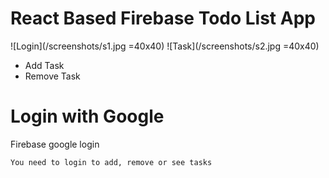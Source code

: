 
# React Based Firebase Todo List App
![Login](/screenshots/s1.jpg =40x40)
![Task](/screenshots/s2.jpg =40x40)
 * Add Task
 * Remove Task

# Login with Google
 Firebase google login
```
You need to login to add, remove or see tasks
```

